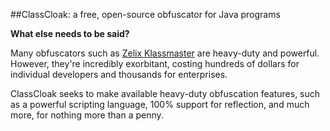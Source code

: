 ##ClassCloak: a free, open-source obfuscator for Java programs

**What else needs to be said?**

Many obfuscators such as [Zelix Klassmaster](http://zelix.com/klassmaster/) are heavy-duty and powerful. However, they're incredibly exorbitant, costing hundreds of dollars for individual developers and thousands for enterprises.

ClassCloak seeks to make available heavy-duty obfuscation features, such as a powerful scripting language, 100% support for reflection, and much more, for nothing more than a penny.
